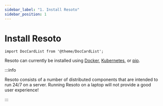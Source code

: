 ```yaml
---
sidebar_label: "1. Install Resoto"
sidebar_position: 1
---
```


# Install Resoto

```mdx-code-block
import DocCardList from '@theme/DocCardList';
```

Resoto can currently be installed using [Docker](./docker.md), [Kubernetes](./kubernetes.md), or [pip](./pip.md).

:::info

Resoto consists of a number of distributed components that are intended to run 24/7 on a server. Running Resoto on a laptop will not provide a good user experience!

:::

<DocCardList />
